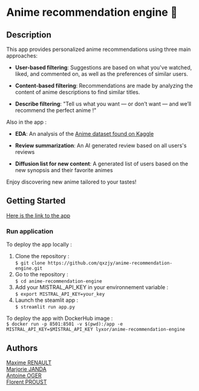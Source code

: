 # Anime recommendation engine 🏯

## Description

This app provides personalized anime recommendations using three main approaches:

- **User-based filtering**: Suggestions are based on what you've watched, liked, and commented on, as well as the preferences of similar users.  
- **Content-based filtering**: Recommendations are made by analyzing the content of anime descriptions to find similar titles.

- **Describe filtering**:  "Tell us what you want — or don’t want — and we’ll recommend the perfect anime !"

Also in the app :

- **EDA**: An analysis of the <a href="https://www.kaggle.com/datasets/marlesson/myanimelist-dataset-animes-profiles-reviews" target="_blank">Anime dataset found on Kaggle</a>

- **Review summarization**: An AI generated review based on all users's reviews

- **Diffusion list for new content**: A generated list of users based on the new synopsis and their favorite animes

Enjoy discovering new anime tailored to your tastes!

## Getting Started

<a href="https://qxzjy-streamlit-anime-recommandation-engine.hf.space/" target="_blank">Here is the link to the app</a>

### Run application

To deploy the app locally  :
1. Clone the repository :\
`$ git clone https://github.com/qxzjy/anime-recommendation-engine.git`
2. Go to the repository :\
`$ cd anime-recommendation-engine`
3. Add your MISTRAL_API_KEY in your environnement variable :\
`$ export MISTRAL_API_KEY=your_key`
4. Launch the steamlit app :\
`$ streamlit run app.py`

To deploy the app with DockerHub image :\
`$ docker run -p 8501:8501 -v $(pwd):/app -e MISTRAL_API_KEY=$MISTRAL_API_KEY lyxor/anime-recommendation-engine`

## Authors

[Maxime RENAULT](https://github.com/qxzjy)\
[Marjorie JANDA](https://github.com/Marjorie-J)\
[Antoine OGER](https://github.com/AntOG96)\
[Florent PROUST](https://github.com/LyXoR51)